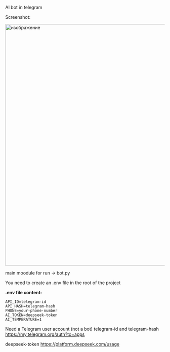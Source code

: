 AI bot in telegram


Screenshot:

<img width="678" height="763" alt="изображение" src="https://github.com/user-attachments/assets/77c72b29-bfb1-47c5-ab8c-33bd3ffd9716" />


main moodule for run -> bot.py

You need to create an .env file in the root of the project

<b>.env file content:</b>


````
API_ID=telegram-id
API_HASH=telegram-hash
PHONE=your-phone-number
AI_TOKEN=deepseek-token
AI_TEMPERATURE=1
````
Need a Telegram user account (not a bot)
telegram-id and telegram-hash
https://my.telegram.org/auth?to=apps

deepseek-token
https://platform.deepseek.com/usage
